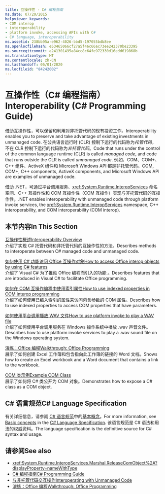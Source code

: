 ```yaml
---
title: 互操作性 - C# 编程指南
ms.date: 07/20/2015
helpviewer_keywords:
- COM interop
- interoperability
- platform invoke, accessing APIs with C#
- C# language, interoperability
ms.assetid: 238bb95a-e962-4026-bbd5-197055bdb8ee
ms.openlocfilehash: e53465066cf27a5f46c66ac73ee242370be23395
ms.sourcegitcommit: a241301495a84cc8c64fe972330d16edd619868b
ms.translationtype: HT
ms.contentlocale: zh-CN
ms.lasthandoff: 06/01/2020
ms.locfileid: "84242002"
---
```

# <a name="interoperability-c-programming-guide"></a><span data-ttu-id="00b9a-102">互操作性（C# 编程指南）</span><span class="sxs-lookup"><span data-stu-id="00b9a-102">Interoperability (C# Programming Guide)</span></span>

<span data-ttu-id="00b9a-103">借助互操作性，可以保留和利用对非托管代码的现有投资工作。</span><span class="sxs-lookup"><span data-stu-id="00b9a-103">Interoperability enables you to preserve and take advantage of existing investments in unmanaged code.</span></span> <span data-ttu-id="00b9a-104">在公共语言运行时 (CLR) 控制下运行的代码称为*托管代码*，不在 CLR 控制下运行的代码称为*非托管代码*。</span><span class="sxs-lookup"><span data-stu-id="00b9a-104">Code that runs under the control of the common language runtime (CLR) is called *managed code*, and code that runs outside the CLR is called *unmanaged code*.</span></span> <span data-ttu-id="00b9a-105">例如，COM、COM+、C++ 组件、ActiveX 组件和 Microsoft Windows API 都是非托管代码。</span><span class="sxs-lookup"><span data-stu-id="00b9a-105">COM, COM+, C++ components, ActiveX components, and Microsoft Windows API are examples of unmanaged code.</span></span>  
  
<span data-ttu-id="00b9a-106">借助 .NET，可通过平台调用服务、<xref:System.Runtime.InteropServices> 命名空间、C++ 互操作性和 COM 互操作性（COM 互操作）实现与非托管代码的互操作性。</span><span class="sxs-lookup"><span data-stu-id="00b9a-106">.NET enables interoperability with unmanaged code through platform invoke services, the <xref:System.Runtime.InteropServices> namespace, C++ interoperability, and COM interoperability (COM interop).</span></span>  
  
## <a name="in-this-section"></a><span data-ttu-id="00b9a-107">本节内容</span><span class="sxs-lookup"><span data-stu-id="00b9a-107">In This Section</span></span>  
 [<span data-ttu-id="00b9a-108">互操作性概述</span><span class="sxs-lookup"><span data-stu-id="00b9a-108">Interoperability Overview</span></span>](./interoperability-overview.md)  
 <span data-ttu-id="00b9a-109">介绍了实现 C# 托管代码和非托管代码的互操作性的方法。</span><span class="sxs-lookup"><span data-stu-id="00b9a-109">Describes methods to interoperate between C# managed code and unmanaged code.</span></span>  
  
 [<span data-ttu-id="00b9a-110">如何使用 C# 功能访问 Office 互操作对象</span><span class="sxs-lookup"><span data-stu-id="00b9a-110">How to access Office interop objects by using C# features</span></span>](./how-to-access-office-onterop-objects.md)  
 <span data-ttu-id="00b9a-111">介绍了 Visual C# 为了推动 Office 编程而引入的功能 。</span><span class="sxs-lookup"><span data-stu-id="00b9a-111">Describes features that are introduced in Visual C# to facilitate Office programming.</span></span>  
  
 [<span data-ttu-id="00b9a-112">如何在 COM 互操作编程中使用索引属性</span><span class="sxs-lookup"><span data-stu-id="00b9a-112">How to use indexed properties in COM interop programming</span></span>](./how-to-use-indexed-properties-in-com-interop-rogramming.md)  
 <span data-ttu-id="00b9a-113">介绍了如何使用已编入索引的属性来访问包含参数的 COM 属性。</span><span class="sxs-lookup"><span data-stu-id="00b9a-113">Describes how to use indexed properties to access COM properties that have parameters.</span></span>  
  
 [<span data-ttu-id="00b9a-114">如何使用平台调用播放 WAV 文件</span><span class="sxs-lookup"><span data-stu-id="00b9a-114">How to use platform invoke to play a WAV file</span></span>](./how-to-use-platform-invoke-to-play-a-wave-file.md)  
 <span data-ttu-id="00b9a-115">介绍了如何使用平台调用服务在 Windows 操作系统中播放 .wav 声音文件。</span><span class="sxs-lookup"><span data-stu-id="00b9a-115">Describes how to use platform invoke services to play a .wav sound file on the Windows operating system.</span></span>  
  
 [<span data-ttu-id="00b9a-116">演练：Office 编程</span><span class="sxs-lookup"><span data-stu-id="00b9a-116">Walkthrough: Office Programming</span></span>](./walkthrough-office-programming.md)  
 <span data-ttu-id="00b9a-117">展示了如何创建 Excel 工作簿和包含指向此工作簿的链接的 Word 文档。</span><span class="sxs-lookup"><span data-stu-id="00b9a-117">Shows how to create an Excel workbook and a Word document that contains a link to the workbook.</span></span>  
  
 [<span data-ttu-id="00b9a-118">COM 类示例</span><span class="sxs-lookup"><span data-stu-id="00b9a-118">Example COM Class</span></span>](./example-com-class.md)  
 <span data-ttu-id="00b9a-119">展示了如何将 C# 类公开为 COM 对象。</span><span class="sxs-lookup"><span data-stu-id="00b9a-119">Demonstrates how to expose a C# class as a COM object.</span></span>  
  
## <a name="c-language-specification"></a><span data-ttu-id="00b9a-120">C# 语言规范</span><span class="sxs-lookup"><span data-stu-id="00b9a-120">C# Language Specification</span></span>  

<span data-ttu-id="00b9a-121">有关详细信息，请参阅 [C# 语言规范](/dotnet/csharp/language-reference/language-specification/introduction)中的[基本概念](~/_csharplang/spec/unsafe-code.md)。</span><span class="sxs-lookup"><span data-stu-id="00b9a-121">For more information, see [Basic concepts](~/_csharplang/spec/unsafe-code.md) in the [C# Language Specification](/dotnet/csharp/language-reference/language-specification/introduction).</span></span> <span data-ttu-id="00b9a-122">该语言规范是 C# 语法和用法的权威资料。</span><span class="sxs-lookup"><span data-stu-id="00b9a-122">The language specification is the definitive source for C# syntax and usage.</span></span>
  
## <a name="see-also"></a><span data-ttu-id="00b9a-123">请参阅</span><span class="sxs-lookup"><span data-stu-id="00b9a-123">See also</span></span>

- <xref:System.Runtime.InteropServices.Marshal.ReleaseComObject%2A?displayProperty=nameWithType>
- [<span data-ttu-id="00b9a-124">C# 编程指南</span><span class="sxs-lookup"><span data-stu-id="00b9a-124">C# Programming Guide</span></span>](../index.md)
- [<span data-ttu-id="00b9a-125">与非托管代码交互操作</span><span class="sxs-lookup"><span data-stu-id="00b9a-125">Interoperating with Unmanaged Code</span></span>](../../../framework/interop/index.md)
- [<span data-ttu-id="00b9a-126">演练：Office 编程</span><span class="sxs-lookup"><span data-stu-id="00b9a-126">Walkthrough: Office Programming</span></span>](./walkthrough-office-programming.md)
